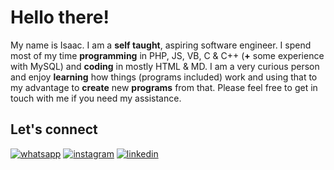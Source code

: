 # Hello there!

My name is Isaac. I am a **self taught**, aspiring software engineer. I spend most of my time **programming** in PHP, JS, VB, C & C++ (**+** some experience with MySQL) and **coding** in mostly HTML & MD. I am a very curious person and enjoy **learning** how things (programs included) work and using that to my advantage to **create** new **programs** from that. Please feel free to get in touch with me if you need my assistance.

## Let's connect

[![whatsapp](https://img.shields.io/badge/Whatsapp-original?style=for-the-badge&logo=whatsApp&logoColor=white)](//wa.me/263782192384)
[![instagram](https://img.shields.io/badge/Instagram-yellow?style=for-the-badge&logo=twitter&logoColor=white)](//instagram.com/immachakata)
[![linkedin](https://img.shields.io/badge/LinkedIn-blue?style=for-the-badge&logo=LinkedIn&logoColor=white)](//zw.linkedin.com/in/immachakata)
